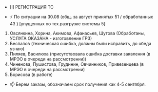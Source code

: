 -  [i] РЕГИСТРАЦИЯ ТС

- ⚡ По ситуации на 30.08 (общ. за август принятых 51 / обработанных 43 ) [упущенных по тех.разгрузке системы 5]
 
1) Овсянкина, Хорина, Акимова, Афанасьев, Шутова (Обработаны, УСЛУГА ОКАЗАНА - изготовление ГРЗ)
2) Беспалов (техническая ошибка, должны были исправить, до обеда узнаю)
3) Пиляев, Василюха (присутствовала ошибка доставки заявления (в МРЭО в очереди на рассмотрении))
4) Чиненова, Пушистова, Грудинин, Овчинников, Привезенцева (в МРЭО в очереди на рассмотрении)
5) Борисова (в работе)
- 📫 Берем заказы, обозначаем срок получения как 4-5 сентября.


<!---
Yusovs/Yusovs is a ✨ special ✨ repository because its `README.md` (this file) appears on your GitHub profile.
You can click the Preview link to take a look at your changes.
--->
